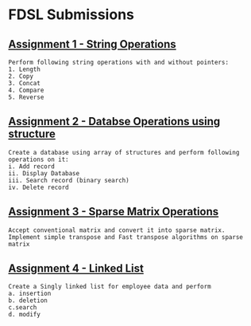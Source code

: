 # FDSL Submissions
## [Assignment 1 - String Operations](/Assignment_1)
    Perform following string operations with and without pointers:
    1. Length 
    2. Copy
    3. Concat 
    4. Compare 
    5. Reverse
## [Assignment 2 - Databse Operations using structure](/Assignment_2)
    Create a database using array of structures and perform following operations on it:
    i. Add record 
    ii. Display Database 
    iii. Search record (binary search) 
    iv. Delete record
## [Assignment 3 - Sparse Matrix Operations](/Assignment_3)
    Accept conventional matrix and convert it into sparse matrix. Implement simple transpose and Fast transpose algorithms on sparse matrix
## [Assignment 4 - Linked List](/Assignment_4)
    Create a Singly linked list for employee data and perform 
    a. insertion 
    b. deletion 
    c.search 
    d. modify
